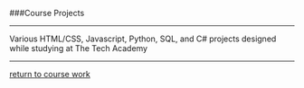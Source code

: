 ###Course Projects
***
Various HTML/CSS, Javascript, Python, SQL, and C# projects designed while studying at The Tech Academy
***
[return to course work](https://github.com/joshlaplante/TTA-Course-Work)
